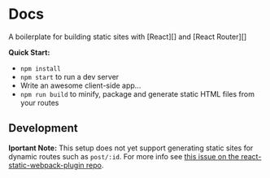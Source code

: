 # Docs

A boilerplate for building static sites with [React][] and [React Router][]

**Quick Start:**

* `npm install`
* `npm start` to run a dev server
* Write an awesome client-side app...
* `npm run build` to minify, package and generate static HTML files from your routes

## Development

**Iportant Note:** This setup does not yet support generating static sites for dynamic routes such as `post/:id`. For more info see [this issue on the react-static-webpack-plugin repo](https://github.com/iansinnott/react-static-webpack-plugin/issues/2).
